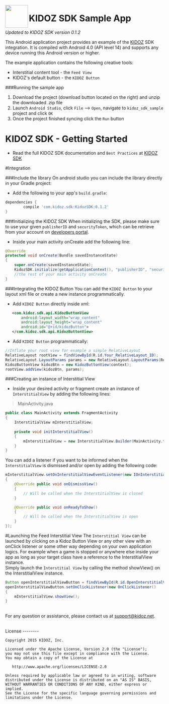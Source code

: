 <a href="url"><img src="https://github.com/Kidoz-SDK/Kidoz_Android_SDK_Example/blob/master/graphics/App%20icon.png" align="left" height="72" width="72" ></a>

KIDOZ SDK Sample App
=================================

*Updated to KIDOZ SDK version 0.1.2* 

This Android application project provides an example of the [KIDOZ](http://www.kidoz.net) SDK integration.
It is compiled with Android 4.0 (API level 14) and supports any device running this Android version or higher.

The example application contains the following creative tools:
* Interstitial content tool - the `Feed View`
* KIDOZ's default button - the `KIDOZ Button`

###Running the sample app
1. Download the project (download button located on the right) and unzip the downloaded .zip file
2. Launch `Android Studio`, click `File` --> `Open`, navigate to `kidoz_sdk_sample` project and click `OK`
3. Once the project finished syncing click the `Run` button

KIDOZ SDK - Getting Started
=================================
 - 	Read the full KIDOZ SDK documentation and `Best Practices` at [KIDOZ SDK](http://kidoz.net/marketing/newsletter/sdk/SDK.pdf)



#Integration

###Include the library
On android studio you can include the library directly in your Gradle project:

 - 	Add the following to your app's `build.gradle`:
```gradle
dependencies {
	    compile 'com.kidoz.sdk:KidozSDK:0.1.2'
}
``` 

###Initializing the KIDOZ SDK
When initializing the SDK, please make sure to use your given `publisherID` and `securityToken`, which can be retrieve from your account on [developers portal](http://www.kidoz.net).

 - 	Inside your main activity onCreate add the following line:
```java
@Override 
protected void onCreate(Bundle savedInstanceState)
{
	super.onCreate(savedInstanceState);
	KidozSDK.initialize(getApplicationContext(), "publisherID", "securityToken");
	//the rest of your main activity onCreate
}
```
###Integrating the KIDOZ Button
You can add the ```KIDOZ Button``` to your layout xml file or create a new instance programmatically.

 - 	Add ```KIDOZ Button``` directly inside xml:
 
 ```xml
	<com.kidoz.sdk.api.KidozButtonView
		android:layout_width="wrap_content"
		android:layout_height="wrap_content"
		android:id="@+id/kidozButton">
	</com.kidoz.sdk.api.KidozButtonView>
```

 - 	Add ```KIDOZ Button``` programmatically:

```java
//Inflate your root view for example a simple RelativeLayout
RelativeLayout rootView = findViewById(R.id.Your_RelativeLayout_ID);
RelativeLayout.LayoutParams params = new RelativeLayout.LayoutParams(RelativeLayout.LayoutParams.WRAP_CONTENT, RelativeLayout.LayoutParams.WRAP_CONTENT);
KidozButtonView kidozBtn = new KidozButtonView(context);
rootView.addView(kidozBtn, params);
```

###Creating an instance of Interstitial View
 - 	Inside your desired activity or fragment create an instance of `InterstitialView` by adding the following lines:

> MainActivity.java

```java
public class MainActivity extends FragmentActivity
{
	InterstitialView mInterstitialView;
	
	private void initInterstitialView()
	{
		mInterstitialView = new InterstitialView.Builder(MainActivity.this, getSupportFragmentManager()).build();
	}
}
```	

You can add a listener if you want to be informed when the `InterstitialView` is dismissed and/or open by adding the following code:

```java
mInterstitialView.setOnInterstitialViewEventListener(new IOnInterstitialViewEventListener()
{
	@Override public void onDismissView()
	{
		// Will be called when the InterstitialView is closed
	}

	@Override public void onReadyToShow()
	{
		// Will be called when the InterstitialView is open
	}
});
```

#Launching the Feed Interstitial View
The ```Interstitial View``` can be launched by clicking on a Kidoz Button View or any other view with an onClick listener or some other way depending on your own application logics. For example when a game is stopped or anywhere else inside your app as long as your target class have a reference to the InterstitialView instance.
</br>
Simply launch the ```Interstitial View``` by calling the method showView() on the InterstitialView instance.
```java
Button openInterstitialViewButton = findViewById(R.id.OpenInterstitialViewButton);
openInterstitialViewButton.setOnClickListener(new OnClickListener()
{
	mInterstitialView.showView();
}
```







</br>For any question or assistance, please contact us at support@kidoz.net.

</br>
License
--------

    Copyright 2015 KIDOZ, Inc.

    Licensed under the Apache License, Version 2.0 (the "License");
    you may not use this file except in compliance with the License.
    You may obtain a copy of the License at

       http://www.apache.org/licenses/LICENSE-2.0

    Unless required by applicable law or agreed to in writing, software
    distributed under the License is distributed on an "AS IS" BASIS,
    WITHOUT WARRANTIES OR CONDITIONS OF ANY KIND, either express or implied.
    See the License for the specific language governing permissions and
    limitations under the License.


